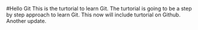 #Hello Git
This is the turtorial to learn Git.
The turtorial is going to be a step by step approach to learn Git.
This now will include turtorial on Github.
Another update.
